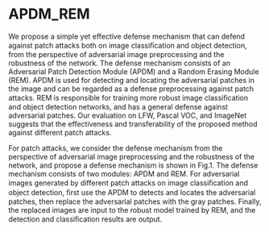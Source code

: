 # APDM_REM

 We propose a simple yet effective defense mechanism that can defend against patch attacks both on image classiﬁcation and object detection, from the perspective of adversarial image preprocessing and the robustness of the network. The defense mechanism consists of an Adversarial Patch Detection Module (APDM) and a Random Erasing Module (REM). APDM is used for detecting and locating the adversarial patches in the image and can be regarded as a defense preprocessing against patch attacks. REM is responsible for training more robust image classiﬁcation and object detection networks, and has a general defense against adversarial patches. Our evaluation on LFW, Pascal VOC, and ImageNet suggests that the effectiveness and transferability of the proposed method against different patch attacks. 

For patch attacks, we consider the defense mechanism from the perspective of adversarial image preprocessing and the robustness of the network, and propose a defense mechanism is shown in Fig.1. The defense mechanism consists of two modules: APDM and REM. For adversarial images generated by different patch attacks on image classiﬁcation and object detection, ﬁrst use the APDM to detects and locates the adversarial patches, then replace the adversarial patches with the gray patches. Finally, the replaced images are input to the robust model trained by REM, and the detection and classiﬁcation results are output.
